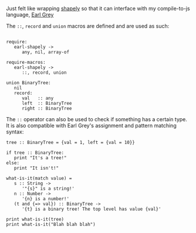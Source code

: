 
Just felt like wrapping
[shapely](https://github.com/AriaMinaei/shapely) so that it can
interface with my compile-to-js language,
[Earl Grey](https://breuleux.github.io/earl-grey/)

The `::`, `record` and `union` macros are defined and are used as
such:

```earlgrey

require:
   earl-shapely ->
      any, nil, array-of

require-macros:
   earl-shapely ->
      ::, record, union

union BinaryTree:
   nil
   record:
      val   :: any
      left  :: BinaryTree
      right :: BinaryTree
```

The `::` operator can also be used to check if something has a certain
type. It is also compatible with Earl Grey's assignment and pattern
matching syntax:


```earlgrey
tree :: BinaryTree = {val = 1, left = {val = 10}}

if tree :: BinaryTree:
   print "It's a tree!"
else:
   print "It isn't!"

what-is-it(match value) =
   s :: String ->
      '"{s}" is a string!'
   n :: Number ->
      '{n} is a number!'
   (t and {=> val}) :: BinaryTree ->
      '{t} is a binary tree! The top level has value {val}'

print what-is-it(tree)
print what-is-it("Blah blah blah")
```

